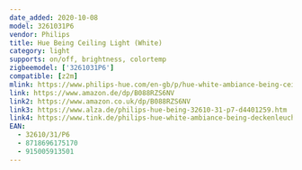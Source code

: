 ```yaml
---
date_added: 2020-10-08
model: 3261031P6
vendor: Philips
title: Hue Being Ceiling Light (White)
category: light
supports: on/off, brightness, colortemp
zigbeemodel: ['3261031P6']
compatible: [z2m]
mlink: https://www.philips-hue.com/en-gb/p/hue-white-ambiance-being-ceiling-light/3261031P6
link: https://www.amazon.de/dp/B088RZS6NV
link2: https://www.amazon.co.uk/dp/B088RZS6NV
link3: https://www.alza.de/philips-hue-being-32610-31-p7-d4401259.htm
link4: https://www.tink.de/philips-hue-white-ambiance-being-deckenleuchte-mit-dimmschalter-white-e27-bluetooth-2er-set
EAN: 
  - 32610/31/P6
  - 8718696175170
  - 915005913501
---
```

